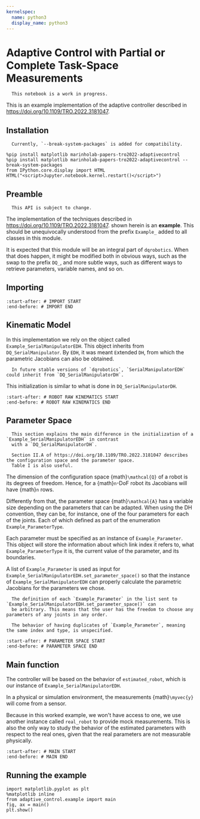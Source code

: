 ```yaml
---
kernelspec:
  name: python3
  display_name: python3
---
```


# Adaptive Control with Partial or Complete Task-Space Measurements

```{warning}
  This notebook is a work in progress.
```

This is an example implementation of the adaptive controller described in https://doi.org/10.1109/TRO.2022.3181047.

## Installation

```{attention}
  Currently, `--break-system-packages` is added for compatibility. 
```

```{code-cell} ipython3
%pip install matplotlib marinholab-papers-tro2022-adaptivecontrol
%pip install matplotlib marinholab-papers-tro2022-adaptivecontrol --break-system-packages
from IPython.core.display import HTML
HTML("<script>Jupyter.notebook.kernel.restart()</script>")
```

## Preamble

```{warning}
  This API is subject to change.
```

The implementation of the techniques described in https://doi.org/10.1109/TRO.2022.3181047. shown
herein is an **example**. This should be unequivocally understood from the prefix `Example_` added to all classes in 
this module. 

It is expected that this module will be an integral part of `dqrobotics`. When that does happen, it might be modified
both in obvious ways, such as the swap to the prefix `DQ_`, and more subtle ways, such as different ways to retrieve
parameters, variable names, and so on.

## Importing

```{literalinclude} adaptive_control/example.py
:start-after: # IMPORT START
:end-before: # IMPORT END
```

## Kinematic Model

In this implementation we rely on the object called `Example_SerialManipulatorEDH`. This object inherits from 
`DQ_SerialManipulator`. By `EDH`, it was meant `E`xtended `DH`, from which the parametric Jacobians can also be obtained.

```{note}
  In future stable versions of `dqrobotics`, `SerialManipulatorEDH` could inherit from `DQ_SerialManipulatorDH`.
```

This initialization is similar to what is done in `DQ_SerialManipulatorDH`.

```{literalinclude} adaptive_control/example.py
:start-after: # ROBOT RAW KINEMATICS START
:end-before: # ROBOT RAW KINEMATICS END
```

## Parameter Space

```{important}
  This section explains the main difference in the initialization of a `Example_SerialManipulatorEDH` in contrast
  with a `DQ_SerialManipulatorDH`. 
```

```{seealso}
  Section II.A of https://doi.org/10.1109/TRO.2022.3181047 describes the configuration space and the parameter space.
  Table I is also useful.
```

The dimension of the configuration space {math}`\mathcal{Q}` of a robot is its degrees of freedom. Hence, for a {math}`n`-DoF
robot its Jacobians will have {math}`n` rows.

Differently from that, the parameter space {math}`\mathcal{A}` has a variable size depending on the parameters that
can be adapted. When using the DH convention, they can be, for instance, one of the four parameters for each of the 
joints. Each of which defined as part of the enumeration `Example_ParameterType`.

Each parameter must be specified as an instance of `Example_Parameter`. This object will store the information about
which link index it refers to, what `Example_ParameterType` it is, the current value of the parameter, and its boundaries.

A list of `Example_Parameter` is used as input for `Example_SerialManipulatorEDH.set_parameter_space()` so that the
instance of `Example_SerialManipulatorEDH` can properly calculate the parametric Jacobians for the parameters we chose.

```{note}
  The definition of each `Example_Parameter` in the list sent to `Example_SerialManipulatorEDH.set_parameter_space()` can
  be arbitrary. This means that the user has the freedom to choose any parameters of any joints in any order.
```

```{warning}
  The behavior of having duplicates of `Example_Parameter`, meaning the same index and type, is unspecified.
```

```{literalinclude} adaptive_control/example.py
:start-after: # PARAMETER SPACE START
:end-before: # PARAMETER SPACE END
```

## Main function

The controller will be based on the behavior of `estimated_robot`, which is our instance of `Example_SerialManipulatorEDH`.

In a physical or simulation environment, the measurements {math}`\myvec{y}` will come from a sensor.

Because in this worked example, we won't have access to one, we use another instance called `real_robot`
to provide mock measurements. This is also the only way to study the behavior of the estimated parameters
with respect to the real ones, given that the real parameters are not measurable physically.

```{literalinclude} adaptive_control/example.py
:start-after: # MAIN START
:end-before: # MAIN END
```

## Running the example

```{code-cell} ipython3
import matplotlib.pyplot as plt
%matplotlib inline
from adaptive_control.example import main
fig, ax = main()
plt.show()
```
